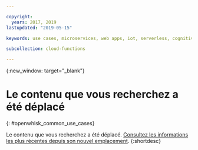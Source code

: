```yaml
---

copyright:
  years: 2017, 2019
lastupdated: "2019-05-15"

keywords: use cases, microservices, web apps, iot, serverless, cognitive

subcollection: cloud-functions

---
```


{:new_window: target="_blank"}
# Le contenu que vous recherchez a été déplacé
{: #openwhisk_common_use_cases}

Le contenu que vous recherchez a été déplacé. [Consultez les informations les plus récentes depuis son nouvel emplacement](/docs/openwhisk?topic=cloud-functions-use_cases).
{:shortdesc}
